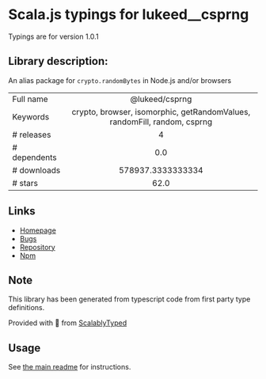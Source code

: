 
# Scala.js typings for lukeed__csprng

Typings are for version 1.0.1

## Library description:
An alias package for `crypto.randomBytes` in Node.js and/or browsers

|                    |                 |
| ------------------ | :-------------: |
| Full name          | @lukeed/csprng |
| Keywords           | crypto, browser, isomorphic, getRandomValues, randomFill, random, csprng |
| # releases         | 4 |
| # dependents       | 0.0 |
| # downloads        | 578937.3333333334 |
| # stars            | 62.0 |

## Links
- [Homepage](https://github.com/lukeed/csprng#readme)
- [Bugs](https://github.com/lukeed/csprng/issues)
- [Repository](https://github.com/lukeed/csprng)
- [Npm](https://www.npmjs.com/package/%40lukeed%2Fcsprng)
    


## Note
This library has been generated from typescript code from first party type definitions.

Provided with :purple_heart: from [ScalablyTyped](https://github.com/oyvindberg/ScalablyTyped)

## Usage
See [the main readme](../../readme.md) for instructions.


